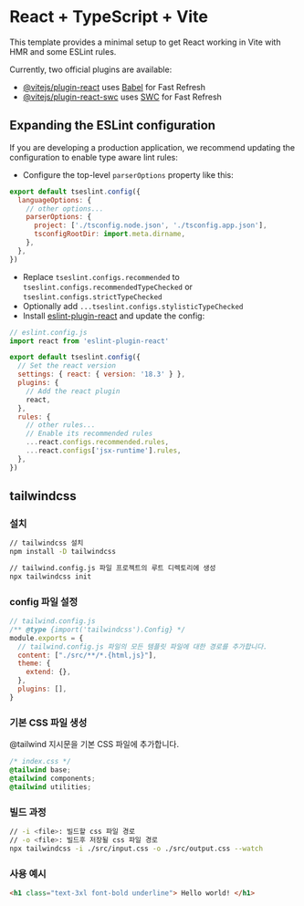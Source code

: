 # React + TypeScript + Vite

This template provides a minimal setup to get React working in Vite with HMR and some ESLint rules.

Currently, two official plugins are available:

- [@vitejs/plugin-react](https://github.com/vitejs/vite-plugin-react/blob/main/packages/plugin-react/README.md) uses [Babel](https://babeljs.io/) for Fast Refresh
- [@vitejs/plugin-react-swc](https://github.com/vitejs/vite-plugin-react-swc) uses [SWC](https://swc.rs/) for Fast Refresh

## Expanding the ESLint configuration

If you are developing a production application, we recommend updating the configuration to enable type aware lint rules:

- Configure the top-level `parserOptions` property like this:

```js
export default tseslint.config({
  languageOptions: {
    // other options...
    parserOptions: {
      project: ['./tsconfig.node.json', './tsconfig.app.json'],
      tsconfigRootDir: import.meta.dirname,
    },
  },
})
```

- Replace `tseslint.configs.recommended` to `tseslint.configs.recommendedTypeChecked` or `tseslint.configs.strictTypeChecked`
- Optionally add `...tseslint.configs.stylisticTypeChecked`
- Install [eslint-plugin-react](https://github.com/jsx-eslint/eslint-plugin-react) and update the config:

```js
// eslint.config.js
import react from 'eslint-plugin-react'

export default tseslint.config({
  // Set the react version
  settings: { react: { version: '18.3' } },
  plugins: {
    // Add the react plugin
    react,
  },
  rules: {
    // other rules...
    // Enable its recommended rules
    ...react.configs.recommended.rules,
    ...react.configs['jsx-runtime'].rules,
  },
})
```

## tailwindcss

### 설치
```bash
// tailwindcss 설치
npm install -D tailwindcss

// tailwind.config.js 파일 프로젝트의 루트 디렉토리에 생성
npx tailwindcss init
```

### config 파일 설정

```js 
// tailwind.config.js
/** @type {import('tailwindcss').Config} */
module.exports = {
  // tailwind.config.js 파일의 모든 템플릿 파일에 대한 경로를 추가합니다.
  content: ["./src/**/*.{html,js}"],
  theme: {
    extend: {},
  },
  plugins: [],
}
```


### 기본 CSS 파일 생성
@tailwind 지시문을 기본 CSS 파일에 추가합니다.
```css
/* index.css */
@tailwind base;
@tailwind components;
@tailwind utilities;
```

### 빌드 과정
 
```bash
// -i <file>: 빌드할 css 파일 경로
// -o <file>: 빌드후 저장될 css 파일 경로
npx tailwindcss -i ./src/input.css -o ./src/output.css --watch
```



### 사용 예시
 
```html
<h1 class="text-3xl font-bold underline"> Hello world! </h1>
```